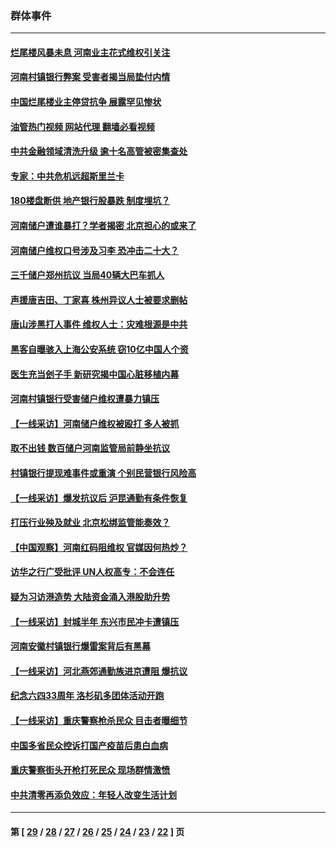 ### 群体事件
---
#### [烂尾楼风暴未息 河南业主花式维权引关注](../../pages/ncid279/n13794519.md?08130045) 
#### [河南村镇银行弊案 受害者揭当局垫付内情](../../pages/ncid279/n13791990.md?08130045) 
#### [中国烂尾楼业主停贷抗争 展露罕见惨状](../../pages/ncid279/n13787794.md?08130045) 
#### [油管热门视频 网站代理 翻墙必看视频](http://209.222.30.114:81/youtube.html?08130045)
#### [中共金融领域清洗升级 逾十名高管被密集查处](../../pages/ncid279/n13782694.md?08130045) 
#### [专家：中共危机远超斯里兰卡](../../pages/ncid279/n13782248.md?08130045) 
#### [180楼盘断供 地产银行股暴跌 制度埋坑？](../../pages/ncid279/n13780778.md?08130045) 
#### [河南储户遭谁暴打？学者揭密 北京担心的或来了](../../pages/ncid279/n13779407.md?08130045) 
#### [河南储户维权口号涉及习李 恐冲击二十大？](../../pages/ncid279/n13778148.md?08130045) 
#### [三千储户郑州抗议 当局40辆大巴车抓人](../../pages/ncid279/n13777593.md?08130045) 
#### [声援唐吉田、丁家喜 株州异议人士被要求删帖](../../pages/ncid279/n13775534.md?08130045) 
#### [唐山涉黑打人事件 维权人士：灾难根源是中共](../../pages/ncid279/n13773534.md?08130045) 
#### [黑客自曝骇入上海公安系统 窃10亿中国人个资](../../pages/ncid279/n13773395.md?08130045) 
#### [医生充当刽子手 新研究揭中国心脏移植内幕](../../pages/ncid279/n13772291.md?08130045) 
#### [河南村镇银行受害储户维权遭暴力镇压](../../pages/ncid279/n13770841.md?08130045) 
#### [【一线采访】河南储户维权被殴打 多人被抓](../../pages/ncid279/n13768629.md?08130045) 
#### [取不出钱 数百储户河南监管局前静坐抗议](../../pages/ncid279/n13767198.md?08130045) 
#### [村镇银行提现难事件或重演 个别民营银行风险高](../../pages/ncid279/n13764495.md?08130045) 
#### [【一线采访】爆发抗议后 沪昆通勤有条件恢复](../../pages/ncid279/n13763504.md?08130045) 
#### [打压行业殃及就业 北京松绑监管能奏效？](../../pages/ncid279/n13761130.md?08130045) 
#### [【中国观察】河南红码阻维权 官媒因何热炒？](../../pages/ncid279/n13760146.md?08130045) 
#### [访华之行广受批评 UN人权高专：不会连任](../../pages/ncid279/n13758655.md?08130045) 
#### [疑为习访港造势 大陆资金涌入港股助升势](../../pages/ncid279/n13756127.md?08130045) 
#### [【一线采访】封城半年 东兴市民冲卡遭镇压](../../pages/ncid279/n13754277.md?08130045) 
#### [河南安徽村镇银行爆雷案背后有黑幕](../../pages/ncid279/n13754230.md?08130045) 
#### [【一线采访】河北燕郊通勤族进京遭阻 爆抗议](../../pages/ncid279/n13749999.md?08130045) 
#### [纪念六四33周年 洛杉矶多团体活动开跑](../../pages/ncid279/n13749760.md?08130045) 
#### [【一线采访】重庆警察枪杀民众 目击者曝细节](../../pages/ncid279/n13749360.md?08130045) 
#### [中国多省民众控诉打国产疫苗后患白血病](../../pages/ncid279/n13748740.md?08130045) 
#### [重庆警察街头开枪打死民众 现场群情激愤](../../pages/ncid279/n13749070.md?08130045) 
#### [中共清零再添负效应：年轻人改变生活计划](../../pages/ncid279/n13748102.md?08130045) 

---
#### 第 [ [29](./29.md?08130045) / [28](./28.md?08130045) / [27](./27.md?08130045) / [26](./26.md?08130045) / [25](./25.md?08130045) / [24](./24.md?08130045) / [23](./23.md?08130045) / [22](./22.md?08130045) ] 页

